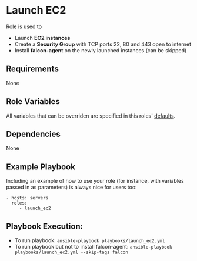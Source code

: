 Launch EC2
=========

Role is used to 
  * Launch <b>EC2 instances</b>
  * Create a <b>Security Group</b> with TCP ports 22, 80 and 443 open to internet
  * Install <b>falcon-agent</b> on the newly launched instances (can be skipped) 

Requirements
------------

None

Role Variables
--------------

All variables that can be overriden are specified in this roles' [defaults](defaults/main.yml).

Dependencies
------------

None

Example Playbook
----------------

Including an example of how to use your role (for instance, with variables passed in as parameters) is always nice for users too:

    - hosts: servers
      roles:
         - launch_ec2


Playbook Execution:
------------------
  * To run playbook: 
  `ansible-playbook playbooks/launch_ec2.yml`
  * To run playbook but not to install falcon-agent:
  `ansible-playbook playbooks/launch_ec2.yml --skip-tags falcon`